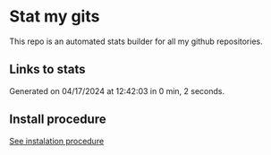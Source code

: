 # Stat my gits

This repo is an automated stats builder for all my github repositories.

## Links to stats


Generated on 04/17/2024 at 12:42:03 in 0 min, 2 seconds.

## Install procedure

[See instalation procedure](./src/install.md)
